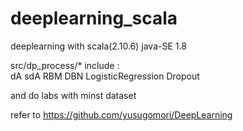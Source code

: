 # deeplearning_scala
deeplearning with scala(2.10.6)  java-SE 1.8

src/dp_process/* include :  
                dA 
                sdA 
                RBM 
                DBN 
                LogisticRegression 
                Dropout
                
and do labs with minst dataset 

refer to https://github.com/yusugomori/DeepLearning

